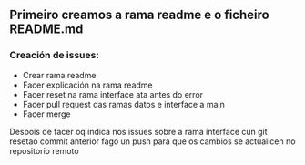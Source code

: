 ## Primeiro creamos a rama readme e o ficheiro README.md

### Creación de issues:

- Crear rama readme
- Facer explicación na rama readme
- Facer reset na rama interface ata antes do error
- Facer pull request das ramas datos e interface a main
- Facer merge

Despois de facer oq indica nos issues sobre a rama interface cun git resetao commit anterior fago un push para que os cambios se actualicen no repositorio remoto